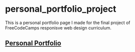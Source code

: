 # personal_portfolio_project

This is a personal portfolio page I made for the final project of FreeCodeCamps responisve web design curriculum.

## [Personal Portfolio](https://northernoak.github.io/personal_portfolio_project/)
